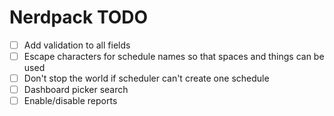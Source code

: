 # Nerdpack TODO

* [ ] Add validation to all fields
* [ ] Escape characters for schedule names so that spaces and things can be used
* [ ] Don't stop the world if scheduler can't create one schedule
* [ ] Dashboard picker search
* [ ] Enable/disable reports
